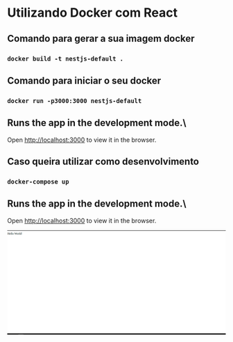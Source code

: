 # Utilizando Docker com React

## Comando para gerar a sua imagem docker

### `docker build -t nestjs-default .`

## Comando para iniciar o seu docker

### `docker run -p3000:3000 nestjs-default`

## Runs the app in the development mode.\

Open [http://localhost:3000](http://localhost:3000) to view it in the browser.

## Caso queira utilizar como desenvolvimento

### `docker-compose up`

## Runs the app in the development mode.\

Open [http://localhost:3000](http://localhost:3000) to view it in the browser.

![My Remote Image](https://github.com/frf/images-apps/raw/main/docker-nestjs/nestjs.png)
